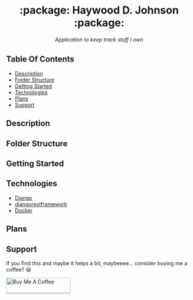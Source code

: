 <h1 align="center">:package: Haywood D. Johnson :package:</h1>
<h6 align="center">Application to keep track stuff I own</h6>

## Table Of Contents

-   [Description](#description)
-   [Folder Structure](#folder-structure)
-   [Getting Started](#getting-started)
-   [Technologies](#technologies)
-   [Plans](#plans)
-   [Support](#support)

## Description

## Folder Structure

## Getting Started

## Technologies

-   [Django](https://pypi.org/project/Django/)
-   [djangorestframework](https://pypi.org/project/djangorestframework/)
-   [Docker](https://www.docker.com/)

## Plans

## Support

If you find this and maybe it helps a bit, maybeeee... consider buying me a coffee? :laughing:

<a href="https://www.buymeacoffee.com/haywooddjohnson" target="_blank"><img src="https://www.buymeacoffee.com/assets/img/custom_images/orange_img.png" alt="Buy Me A Coffee" style="height: 41px !important;width: 174px !important;box-shadow: 0px 3px 2px 0px rgba(190, 190, 190, 0.5) !important;-webkit-box-shadow: 0px 3px 2px 0px rgba(190, 190, 190, 0.5) !important;" ></a>
